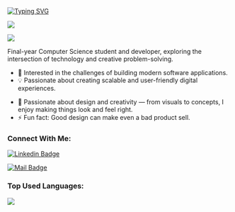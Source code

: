 
 <a href="https://git.io/typing-svg">
   <img src="https://readme-typing-svg.herokuapp.com?font=Fira+Code&pause=1000&random=false&width=435&lines=Hello+World!;I'm+Suryansh+Rathore;Nice+to+meet+you." alt="Typing SVG" />
 </a>

![](https://user-images.githubusercontent.com/73097560/115834477-dbab4500-a447-11eb-908a-139a6edaec5c.gif)

![](https://komarev.com/ghpvc/?username=suryanshrathor&color=brightgreen)

Final-year Computer Science student and developer, exploring the intersection of technology and creative problem-solving.

- 🔭 Interested in the challenges of building modern software applications.
- 💡 Passionate about creating scalable and user-friendly digital experiences.
<!-- - ⛓️ Applying blockchain for security, with research published in **[IEEE](https://ieeexplore.ieee.org/document/10934454)**. -->
- 🎨 Passionate about design and creativity — from visuals to concepts, I enjoy making things look and feel right.
- ⚡ Fun fact: Good design can make even a bad product sell.



### Connect With Me:

<!-- [![Portfolio](https://img.shields.io/badge/Design_Portfolio-000000?style=for-the-badge&logo=About.me&logoColor=white)](https://adityayadav.vercel.app/)  -->
[![Linkedin Badge](https://img.shields.io/badge/LinkedIn-0077B5?style=for-the-badge&logo=linkedin&logoColor=white)](www.linkedin.com/in/suryansh-rathore-0a87a0188) 
<!-- [![Instagram Badge](https://img.shields.io/badge/Instagram-E4405F?style=for-the-badge&logo=instagram&logoColor=white)](https://instagram.com/aadiflyaf) -->
[![Mail Badge](https://img.shields.io/badge/Gmail-D14836?style=for-the-badge&logo=gmail&logoColor=white)](mailto:suryanshr650@gmail.com)




### Top Used Languages:

<img align="center" src="https://github-readme-stats.vercel.app/api/top-langs/?username=suryanshrathor&layout=compact&theme=yeblu&hide_border=true&langs_count=8" />


